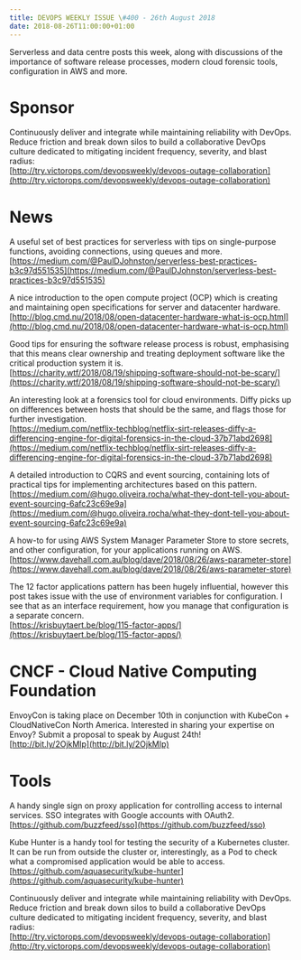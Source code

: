 ```yaml
---
title: DEVOPS WEEKLY ISSUE \#400 - 26th August 2018 
date: 2018-08-26T11:00:00+01:00
---
```


Serverless and data centre posts this week, along with discussions of the importance of software release processes, modern cloud forensic tools, configuration in AWS and more.


Sponsor
======

Continuously deliver and integrate while maintaining reliability with DevOps. Reduce friction and break down silos to build a collaborative DevOps culture dedicated to mitigating incident frequency, severity, and blast radius:
<br>[http://try.victorops.com/devopsweekly/devops-outage-collaboration](http://try.victorops.com/devopsweekly/devops-outage-collaboration)


News
====


A useful set of best practices for serverless with tips on single-purpose functions, avoiding connections, using queues and more.
<br>[https://medium.com/@PaulDJohnston/serverless-best-practices-b3c97d551535](https://medium.com/@PaulDJohnston/serverless-best-practices-b3c97d551535)


A nice introduction to the open compute project (OCP) which is creating and maintaining open specifications for server and datacenter hardware.
<br>[http://blog.cmd.nu/2018/08/open-datacenter-hardware-what-is-ocp.html](http://blog.cmd.nu/2018/08/open-datacenter-hardware-what-is-ocp.html)


Good tips for ensuring the software release process is robust, emphasising that this means clear ownership and treating deployment software like the critical production system it is.
<br>[https://charity.wtf/2018/08/19/shipping-software-should-not-be-scary/](https://charity.wtf/2018/08/19/shipping-software-should-not-be-scary/)


An interesting look at a forensics tool for cloud environments. Diffy picks up on differences between hosts that should be the same, and flags those for further investigation.
<br>[https://medium.com/netflix-techblog/netflix-sirt-releases-diffy-a-differencing-engine-for-digital-forensics-in-the-cloud-37b71abd2698](https://medium.com/netflix-techblog/netflix-sirt-releases-diffy-a-differencing-engine-for-digital-forensics-in-the-cloud-37b71abd2698)


A detailed introduction to CQRS and event sourcing, containing lots of practical tips for implementing architectures based on this pattern.
<br>[https://medium.com/@hugo.oliveira.rocha/what-they-dont-tell-you-about-event-sourcing-6afc23c69e9a](https://medium.com/@hugo.oliveira.rocha/what-they-dont-tell-you-about-event-sourcing-6afc23c69e9a)


A how-to for using AWS System Manager Parameter Store to store secrets, and other configuration, for your applications running on AWS.
<br>[https://www.davehall.com.au/blog/dave/2018/08/26/aws-parameter-store](https://www.davehall.com.au/blog/dave/2018/08/26/aws-parameter-store)


The 12 factor applications pattern has been hugely influential, however this post takes issue with the use of environment variables for configuration. I see that as an interface requirement, how you manage that configuration is a separate concern.
<br>[https://krisbuytaert.be/blog/115-factor-apps/](https://krisbuytaert.be/blog/115-factor-apps/)


CNCF - Cloud Native Computing Foundation
====

EnvoyCon is taking place on December 10th in conjunction with KubeCon + CloudNativeCon North America. Interested in sharing your expertise on Envoy? Submit a proposal to speak by August 24th!
<br>[http://bit.ly/2OjkMIp](http://bit.ly/2OjkMIp)



Tools
====

A handy single sign on proxy application for controlling access to internal services. SSO integrates with Google accounts with OAuth2.
<br>[https://github.com/buzzfeed/sso](https://github.com/buzzfeed/sso)


Kube Hunter is a handy tool for testing the security of a Kubernetes cluster. It can be run from outside the cluster or, interestingly, as a Pod to check what a compromised application would be able to access.
<br>[https://github.com/aquasecurity/kube-hunter](https://github.com/aquasecurity/kube-hunter)


Continuously deliver and integrate while maintaining reliability with DevOps. Reduce friction and break down silos to build a collaborative DevOps culture dedicated to mitigating incident frequency, severity, and blast radius:
<br>[http://try.victorops.com/devopsweekly/devops-outage-collaboration](http://try.victorops.com/devopsweekly/devops-outage-collaboration)



